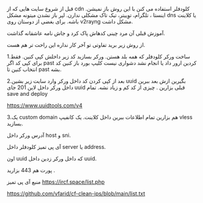 قبل از شروع سایت هایی که از cdn کلودفلر استفاده می کنن با این روش باز نمیشن. اینستا ، تلگرام، توِییتر، تیک تاک مشکلی ندارن. لپر باز نشدن میتونه مشکل dns  یا کلاینت باشه. برای بغضی از دوستان روی v2rayng مشکل داشت.

آموزش قبلی آن مرد چینی کدهاش پاک کرد و جاش نامه عاشقانه گذاشت.

از روش زیر برید تفاوتی تو آخر کار نداره این راحت تر هم هست.

1.ساخت ورکر کلودفلر که همه بلد هستن. ورکر بسازید کد زیر داخلش کپی کنین. فقط برای کپی کد اگر past کردین ارور داد یا انجام نشد دشواری نیست کلیپ بورد باز کنین کد انتخاب کنین تا past بشه. 


2.بعد از کپی کردن کد داخل ورکر وارد سایت زیر بشین uuid بگیرین ازش بعد ببرین داخل ورکر داخل لاین 201 جای uuid قبلی بزارین . چیزی از کد کم و زیاد نشه. تمام save and deploy

https://www.uuidtools.com/v4


3.یک custom domain هم بزارین تمام اطلاعات ببرین داخل کلاینت. یک کانفیپ vless بسازید.

 آدرس ورکر داخل host و sni. 

آی پی تمیز کلودفلر داخل server یا address.

اون uuid که داخل ورکر زدین داخل uuid.

پورت هم 443 بزارید .







منبع آی پی تمیز
https://ircf.space/list.php

https://github.com/vfarid/cf-clean-ips/blob/main/list.txt

